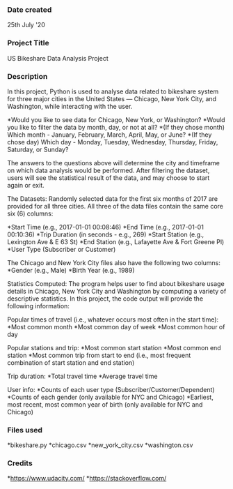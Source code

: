 ### Date created
25th July '20

### Project Title
US Bikeshare Data Analysis Project

### Description
In this project, Python is used to analyse data related to bikeshare system for three major cities in the United States — Chicago, New York City, and Washington, while interacting with the user.

*Would you like to see data for Chicago, New York, or Washington?
*Would you like to filter the data by month, day, or not at all?
*(If they chose month) Which month - January, February, March, April, May, or June?
*(If they chose day) Which day - Monday, Tuesday, Wednesday, Thursday, Friday, Saturday, or Sunday?

The answers to the questions above will determine the city and timeframe on which data analysis would be performed. After filtering the dataset, users will see the statistical result of the data, and may choose to start again or exit.

The Datasets:
Randomly selected data for the first six months of 2017 are provided for all three cities. All three of the data files contain the same core six (6) columns:

*Start Time (e.g., 2017-01-01 00:08:46)
*End Time (e.g., 2017-01-01 00:10:36)
*Trip Duration (in seconds - e.g., 269)
*Start Station (e.g., Lexington Ave & E 63 St)
*End Station (e.g., Lafayette Ave & Fort Greene Pl)
*User Type (Subscriber or Customer)

The Chicago and New York City files also have the following two columns:
*Gender (e.g., Male)
*Birth Year (e.g., 1989)

Statistics Computed:
The program helps user to find about bikeshare usage details in Chicago, New York City and Washington by computing a variety of descriptive statistics. In this project, the code output will provide the following information:

Popular times of travel (i.e., whatever occurs most often in the start time):
*Most common month
*Most common day of week
*Most common hour of day

Popular stations and trip:
*Most common start station
*Most common end station
*Most common trip from start to end (i.e., most frequent combination of start station and end station)

Trip duration:
*Total travel time
*Average travel time

User info:
*Counts of each user type (Subscriber/Customer/Dependent)
*Counts of each gender (only available for NYC and Chicago)
*Earliest, most recent, most common year of birth (only available for NYC and Chicago)


### Files used
*bikeshare.py
*chicago.csv
*new_york_city.csv
*washington.csv

### Credits
*https://www.udacity.com/
*https://stackoverflow.com/